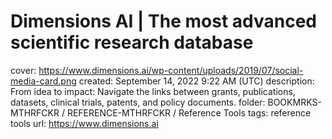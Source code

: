 # Dimensions AI | The most advanced scientific research database

cover: https://www.dimensions.ai/wp-content/uploads/2019/07/social-media-card.png
created: September 14, 2022 9:22 AM (UTC)
description: From idea to impact: Navigate the links between grants, publications, datasets, clinical trials, patents, and policy documents.
folder: BOOKMRKS-MTHRFCKR / REFERENCE-MTHRFCKR / Reference Tools
tags: reference tools
url: https://www.dimensions.ai